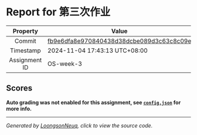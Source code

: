 # Report for 第三次作业

| Property | Value |
|:--------:|-------|
| Commit | [fb9e6dfa8e970840438d38dcbe089d3c63c8c09e](https://github.com/Loongson-neuq/mem-management-01-MRMY000/tree/fb9e6dfa8e970840438d38dcbe089d3c63c8c09e) |
| Timestamp | 2024-11-04 17:43:13 UTC+08:00 |
| Assignment ID | OS-week-3 |
## Scores
**Auto grading was not enabled for this assignment, see [`config.json`](https://github.com/Loongson-neuq/mem-management-01-MRMY000/blob/fb9e6dfa8e970840438d38dcbe089d3c63c8c09e/.assignment/config.json) for more info.**

-----------
*Generated by [LoongsonNeuq](https://github.com/Loongson-Neuq/LoongsonNeuq), click to view the source code.*
